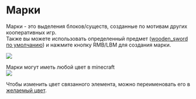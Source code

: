 # Марки
Марки - это выделения блоков/существ, созданные по мотивам других кооперативных игр.  
Также вы можете использовать определенный предмет ([wooden_sword по умолчанию](http://localhost:8000/configuration/#commandmark)) и нажмите кнопку RMB/LBM для создания марки.

![](https://media.discordapp.net/attachments/895577735924178975/1129535098816036874/image.gif)

Марки могут иметь любой цвет в minecraft  
![](https://media.discordapp.net/attachments/895577735924178975/1129536024826097724/image.png)

Чтобы изменить цвет связанного элемента, можно переименовать его в [желаемый цвет](https://hub.spigotmc.org/javadocs/bukkit/org/bukkit/Color.html).